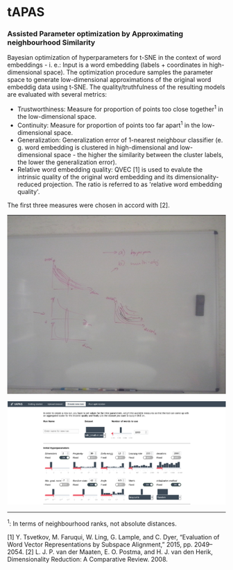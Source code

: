 # tAPAS
### Assisted Parameter optimization by Approximating neighbourhood Similarity

Bayesian optimization of hyperparameters for t-SNE in the context of word embeddings - i. e.: Input is a word embedding (labels + coordinates in high-dimensional space). The optimization procedure samples the parameter space to generate low-dimensional approximations of the original word embeddig data using t-SNE. The quality/truthfulness of the resulting models are evaluated with several metrics:
* Trustworthiness: Measure for proportion of points too close together<sup>1</sup> in the low-dimensional space.
* Continuity: Measure for proportion of points too far apart<sup>1</sup> in the low-dimensional space.
* Generalization: Generalization error of 1-nearest neighbour classifier (e. g. word embedding is clustered in high-dimensional and low-dimensional space - the higher the similarity between the cluster labels, the lower the generalization error).
* Relative word embedding quality: QVEC [1] is used to evalute the intrinsic quality of the original word embedding and its dimensionality-reduced projection. The ratio is referred to as 'relative word embedding quality'.

The first three measures were chosen in accord with [2].

![Main View](https://raw.githubusercontent.com/rmitsch/tapas/master/doc/main.png)

![Generation of New Runs](https://raw.githubusercontent.com/rmitsch/tapas/master/doc/run_generation.png)

_____

<sup>1</sup>: In terms of neighbourhood ranks, not absolute distances.

[1] Y. Tsvetkov, M. Faruqui, W. Ling, G. Lample, and C. Dyer, “Evaluation of Word Vector Representations by Subspace Alignment,” 2015, pp. 2049–2054.
[2] L. J. P. van der Maaten, E. O. Postma, and H. J. van den Herik, Dimensionality Reduction: A Comparative Review. 2008.
 